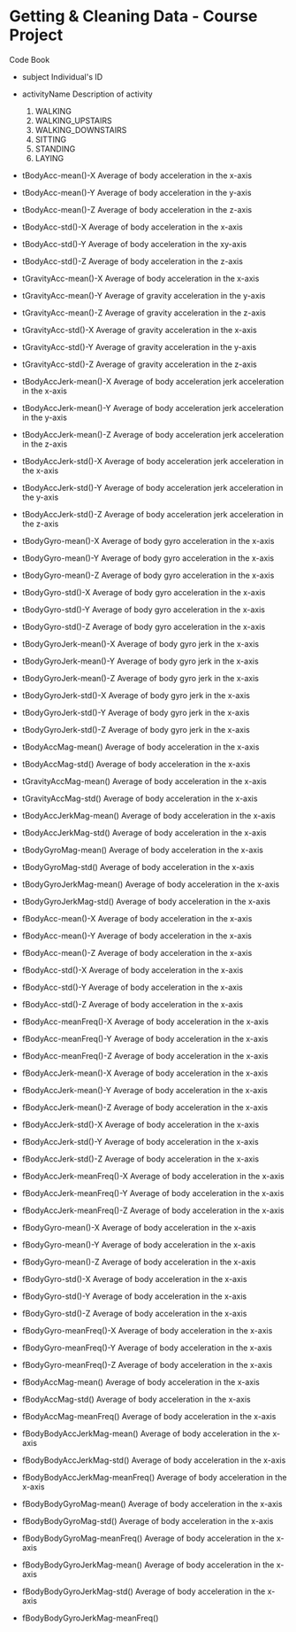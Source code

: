 Getting & Cleaning Data - Course Project 
===========

Code Book

* subject
	Individual's ID
* activityName
	Description of activity
	
	1. WALKING
	2. WALKING_UPSTAIRS
	3. WALKING_DOWNSTAIRS
	4. SITTING
	5. STANDING
	6. LAYING

* tBodyAcc-mean()-X
	Average of body acceleration in the x-axis

* tBodyAcc-mean()-Y
	Average of body acceleration in the y-axis

* tBodyAcc-mean()-Z
	Average of body acceleration in the z-axis

* tBodyAcc-std()-X
	Average of body acceleration in the x-axis

* tBodyAcc-std()-Y
	Average of body acceleration in the xy-axis

* tBodyAcc-std()-Z
	Average of body acceleration in the z-axis

* tGravityAcc-mean()-X
	Average of body acceleration in the x-axis

* tGravityAcc-mean()-Y
	Average of gravity acceleration in the y-axis

* tGravityAcc-mean()-Z
	Average of gravity acceleration in the z-axis

* tGravityAcc-std()-X
	Average of gravity acceleration in the x-axis

* tGravityAcc-std()-Y
	Average of gravity acceleration in the y-axis

* tGravityAcc-std()-Z
	Average of gravity acceleration in the z-axis

* tBodyAccJerk-mean()-X
	Average of body acceleration jerk acceleration in the x-axis

* tBodyAccJerk-mean()-Y
	Average of body acceleration jerk acceleration in the y-axis

* tBodyAccJerk-mean()-Z
	Average of body acceleration jerk acceleration in the z-axis

* tBodyAccJerk-std()-X
	Average of body acceleration jerk acceleration in the x-axis

* tBodyAccJerk-std()-Y
	Average of body acceleration jerk acceleration in the y-axis

* tBodyAccJerk-std()-Z
	Average of body acceleration jerk acceleration in the z-axis

* tBodyGyro-mean()-X
	Average of body gyro  acceleration in the x-axis

* tBodyGyro-mean()-Y
	Average of body gyro acceleration in the x-axis

* tBodyGyro-mean()-Z
	Average of body gyro acceleration in the x-axis

* tBodyGyro-std()-X
	Average of body gyro acceleration in the x-axis

* tBodyGyro-std()-Y
	Average of body gyro acceleration in the x-axis

* tBodyGyro-std()-Z
	Average of body gyro acceleration in the x-axis

* tBodyGyroJerk-mean()-X
	Average of body gyro jerk in the x-axis

* tBodyGyroJerk-mean()-Y
	Average of body gyro jerk in the x-axis

* tBodyGyroJerk-mean()-Z
	Average of body gyro jerk in the x-axis

* tBodyGyroJerk-std()-X
	Average of body gyro jerk in the x-axis

* tBodyGyroJerk-std()-Y
	Average of body gyro jerk in the x-axis

* tBodyGyroJerk-std()-Z
	Average of body gyro jerk in the x-axis

* tBodyAccMag-mean()
	Average of body acceleration in the x-axis

* tBodyAccMag-std()
	Average of body acceleration in the x-axis

* tGravityAccMag-mean()
	Average of body acceleration in the x-axis

* tGravityAccMag-std()
	Average of body acceleration in the x-axis

* tBodyAccJerkMag-mean()
	Average of body acceleration in the x-axis

* tBodyAccJerkMag-std()
	Average of body acceleration in the x-axis

* tBodyGyroMag-mean()
	Average of body acceleration in the x-axis

* tBodyGyroMag-std()
	Average of body acceleration in the x-axis

* tBodyGyroJerkMag-mean()
	Average of body acceleration in the x-axis

* tBodyGyroJerkMag-std()
	Average of body acceleration in the x-axis

* fBodyAcc-mean()-X
	Average of body acceleration in the x-axis

* fBodyAcc-mean()-Y
	Average of body acceleration in the x-axis

* fBodyAcc-mean()-Z
	Average of body acceleration in the x-axis

* fBodyAcc-std()-X
	Average of body acceleration in the x-axis

* fBodyAcc-std()-Y
	Average of body acceleration in the x-axis

* fBodyAcc-std()-Z
	Average of body acceleration in the x-axis

* fBodyAcc-meanFreq()-X
	Average of body acceleration in the x-axis

* fBodyAcc-meanFreq()-Y
	Average of body acceleration in the x-axis

* fBodyAcc-meanFreq()-Z
	Average of body acceleration in the x-axis

* fBodyAccJerk-mean()-X
	Average of body acceleration in the x-axis

* fBodyAccJerk-mean()-Y
	Average of body acceleration in the x-axis

* fBodyAccJerk-mean()-Z
	Average of body acceleration in the x-axis

* fBodyAccJerk-std()-X
	Average of body acceleration in the x-axis

* fBodyAccJerk-std()-Y
	Average of body acceleration in the x-axis

* fBodyAccJerk-std()-Z
	Average of body acceleration in the x-axis

* fBodyAccJerk-meanFreq()-X
	Average of body acceleration in the x-axis

* fBodyAccJerk-meanFreq()-Y
	Average of body acceleration in the x-axis

* fBodyAccJerk-meanFreq()-Z
	Average of body acceleration in the x-axis

* fBodyGyro-mean()-X
	Average of body acceleration in the x-axis

* fBodyGyro-mean()-Y
	Average of body acceleration in the x-axis

* fBodyGyro-mean()-Z
	Average of body acceleration in the x-axis

* fBodyGyro-std()-X
	Average of body acceleration in the x-axis

* fBodyGyro-std()-Y
	Average of body acceleration in the x-axis

* fBodyGyro-std()-Z
	Average of body acceleration in the x-axis

* fBodyGyro-meanFreq()-X
	Average of body acceleration in the x-axis

* fBodyGyro-meanFreq()-Y
	Average of body acceleration in the x-axis

* fBodyGyro-meanFreq()-Z
	Average of body acceleration in the x-axis

* fBodyAccMag-mean()
	Average of body acceleration in the x-axis

* fBodyAccMag-std()
	Average of body acceleration in the x-axis

* fBodyAccMag-meanFreq()
	Average of body acceleration in the x-axis

* fBodyBodyAccJerkMag-mean()
	Average of body acceleration in the x-axis

* fBodyBodyAccJerkMag-std()
	Average of body acceleration in the x-axis

* fBodyBodyAccJerkMag-meanFreq()
	Average of body acceleration in the x-axis

* fBodyBodyGyroMag-mean()
	Average of body acceleration in the x-axis

* fBodyBodyGyroMag-std()
	Average of body acceleration in the x-axis

* fBodyBodyGyroMag-meanFreq()
	Average of body acceleration in the x-axis

* fBodyBodyGyroJerkMag-mean()
	Average of body acceleration in the x-axis

* fBodyBodyGyroJerkMag-std()
	Average of body acceleration in the x-axis

* fBodyBodyGyroJerkMag-meanFreq()